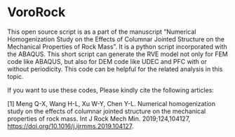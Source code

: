 # VoroRock
This open source script is as a part of the manuscript “Numerical Homogenization Study on the Effects of Columnar Jointed Structure on the Mechanical Properties of Rock Mass”. It is a python script incorporated with the ABAQUS. This short script can generate the RVE model not only for FEM code like ABAQUS, but also for DEM code like UDEC and PFC with or without periodicity. This code can be helpful for the related analysis in this topic. 

If you want to use these codes, Please kindly cite the following articles:

[1] Meng Q-X, Wang H-L, Xu W-Y, Chen Y-L. Numerical homogenization study on the effects of columnar jointed structure on the mechanical properties of rock mass. Int J Rock Mech Min. 2019;124,104127, https://doi.org/10.1016/j.ijrmms.2019.104127.
